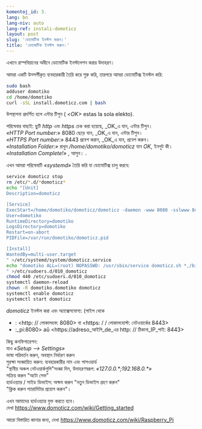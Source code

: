 ```yaml
---
komentoj_id: 3.
lang: bn
lang-niv: auto
lang-ref: instali-domoticz
layout: post
slug: 'ডোমোটিক ইনস্টল করুন।'
title: 'ডোমোটিক ইনস্টল করুন।'
---
```


এখানে রাস্পবিয়ানের অধীনে ডোমোটিক ইনস্টলেশন করার উদাহরণ।

আমরা একটি উত্সর্গীকৃত ব্যবহারকারী তৈরি করে শুরু করি, তারপরে আমরা ডোমোটিক্স ইনস্টল করি:
```bash
sudo bash
adduser domotiko
cd /home/domotiko
curl -sSL install.domoticz.com | bash
```
উপস্থাপনা প্রদর্শিত হলে এন্টার টিপুন ( _\<OK>_ estas la sola elekto).  
  
  
পরিষেবার বাছাই: ছুটি _http_ এবং _https_ চেক করা হয়েছে, _OK_এ যান, এন্টার টিপুন।  
_«HTTP Port number:»_ 8080 ছেড়ে যান, _OK_এ যান, এন্টার টিপুন।  
_«HTTPS Port number:»_ 8443 প্রবেশ করান, _OK_এ যান, প্রবেশ করুন।  
_«Installation Folder:»_   রাখুন   _/home/domotiko/domoticz_  যান   _OK_, ইনপুট কী।    
 _«Installation Complete!»_  , আসুন। .


এখন আমরা পরিষেবাটি _«systemd»_ তৈরি করি যা ডোমোটিক্স চালু করবে:
```bash
service domoticz stop
rm /etc/*.d/*domoticz*
echo "[Unit]
Description=domoticz

[Service]
ExecStart=/home/domotiko/domoticz/domoticz -daemon -www 8080 -sslwww 8443 -pidfile /var/run/domotiko/domoticz.pid
User=domotiko
RuntimeDirectory=domotiko
LogsDirectory=domotiko
Restart=on-abort
PIDFile=/var/run/domotiko/domoticz.pid

[Install]
WantedBy=multi-user.target
" >/etc/systemd/system/domoticz.service
echo "domotiko ALL=(root) NOPASSWD: /usr/sbin/service domoticz.sh *,/bin/systemctl stop domoticz.service,/bin/systemctl start domoticz.service
" >/etc/sudoers.d/010_domoticz
chmod 440 /etc/sudoers.d/010_domoticz
systemctl daemon-reload
chown -R domotiko.domotiko domoticz
systemctl enable domoticz
systemctl start domoticz
```

_domoticz_ ইনস্টল করা এবং অ্যাক্সেসযোগ্য: (পাইপ থেকে
* : <http: // লোকালহস্ত: 8080> বা <https: / / লোকালহোস্ট: নেটওয়ার্কের 8443>
* :_pi:8080> aŭ <https://adreso_আইপি_de_এর http: // ঠিকানা_IP_পাই: 8443>

কিছু কনফিগারেশন:  
যাও _«Setup --> Settings»_  
ভাষা পরিবর্তন করুন, অবস্থান নির্ধারণ করুন  
সুরক্ষা সংজ্ঞায়িত করুন: ব্যবহারকারীর নাম এবং পাসওয়ার্ড  
 "স্থানীয় অঞ্চল নেটওয়ার্কগুলি"সংজ্ঞা দিন, উদাহরণস্বরূপ: _«127.0.0.\*;192.168.0.*»_  
সক্রিয় করুন "অটো সেভ"  
হার্ডওয়্যার / সাইড ডিভাইস: অক্ষম করুন "নতুন ডিভাইস গ্রহণ করুন"  
 "ক্লিক করুন প্যারামিটার প্রয়োগ করুন"।  

এখন আমাদের হার্ডওয়্যার যুক্ত করতে হবে।  
দেখা <https://www.domoticz.com/wiki/Getting_started>


আরো বিস্তারিত জানার জন্য,
দেখা <https://www.domoticz.com/wiki/Raspberry_Pi>


